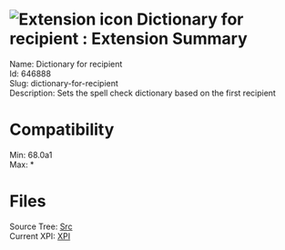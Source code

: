 # ![Extension icon](https://addons.thunderbird.net/static/img/addon-icons/default-64.png) Dictionary for recipient : Extension Summary

Name: Dictionary for recipient  
Id: 646888  
Slug: dictionary-for-recipient  
Description: Sets the spell check dictionary based on the first recipient
  

# Compatibility
Min: 68.0a1  
Max: *  

# Files

Source Tree: [Src](C:/Dev/Thunderbird/ThunderKdB/xall/x68/646888-dictionary-for-recipient/src)  
Current XPI: [XPI](C:/Dev/Thunderbird/ThunderKdB/xall/x68/646888-dictionary-for-recipient/xpi)  



